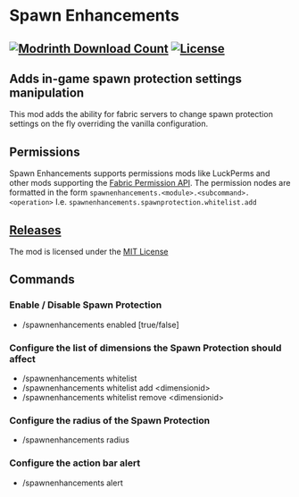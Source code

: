 # Spawn Enhancements
<a href="https://modrinth.com/mod/inventory-pause-forge"><img src="https://waffle.coffee/modrinth/spawn-enhancements/downloads" alt="Modrinth Download Count"></a>
<a href="https://github.com/macbrayne/inventory-pause-forge/blob/master/LICENSE.md"><img src="https://img.shields.io/github/license/macbrayne/inventory-pause-forge?style=flat&color=0C8E8E" alt="License"></a>
---
## Adds in-game spawn protection settings manipulation

This mod adds the ability for fabric servers to change spawn protection settings on the fly overriding the vanilla configuration.


## Permissions

Spawn Enhancements supports permissions mods like LuckPerms and other mods supporting the [Fabric Permission API](https://github.com/lucko/fabric-permissions-api).
The permission nodes are formatted in the form ``spawnenhancements.<module>.<subcommand>.<operation>``
I.e. ``spawnenhancements.spawnprotection.whitelist.add``
## [Releases](https://github.com/macbrayne/spawn-enhancements/releases)

The mod is licensed under the [MIT License](LICENSE)

## Commands

### Enable / Disable Spawn Protection
* /spawnenhancements enabled [true/false]

### Configure the list of dimensions the Spawn Protection should affect
* /spawnenhancements whitelist
* /spawnenhancements whitelist add \<dimensionid\>
* /spawnenhancements whitelist remove \<dimensionid\>

### Configure the radius of the Spawn Protection
* /spawnenhancements radius

### Configure the action bar alert
* /spawnenhancements alert
